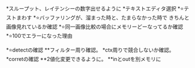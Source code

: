 *スループット、レイテンシーの数字出せるように
*テキストエディタ選択
*⭐️テストまわす
*⭐️バッファリングが、溜まった時と、たまらなかった時で
きちんと画像見れているか確認
*⭐️同一画像比較の場合にメモリーどーなってるか確認
*⭐️100でエラーになった理由


*⭐️detectの確認
**フィルター周り確認。
*ctx周りで競合しないか確認。
*corretの確認
**2値化変更できるように。
**inとoutを別メモリに

